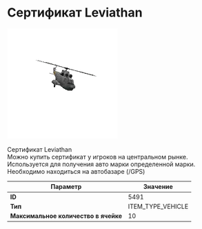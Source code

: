 # Сертификат Leviathan

![Item Image](../img/5491.webp?raw=true)

Сертификат Leviathan<br>Можно купить сертификат у игроков на центральном рынке.<br>Используется для получения авто марки определенной марки.<br>Необходимо находиться на автобазаре (/GPS)


| Параметр | Значение |
|----------|----------|
| **ID** | 5491 |
| **Тип** | ITEM_TYPE_VEHICLE |
| **Максимальное количество в ячейке** | 10 |

